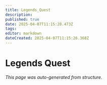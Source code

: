 ```yaml
---
title: Legends_Quest
description: 
published: true
date: 2025-04-07T11:15:28.473Z
tags: 
editor: markdown
dateCreated: 2025-04-07T11:15:26.368Z
---
```


# Legends Quest

*This page was auto-generated from structure.*